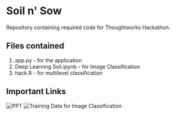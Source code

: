 # Soil n' Sow

Repository containing required code for Thoughtworks Hackathon.

## Files contained
1. app.py - for the application
2. Deep Learning Soil.ipynb - for Image Classification
3. hack.R - for multilevel classification

## Important Links

![PPT](https://drive.google.com/open?id=1Qqly5WAqmlNzRzff70BFgW2ImsgfBHFLdt4fLj5NSC4)
![Training Data for Image Classification](https://drive.google.com/open?id=1hjxRwQIjzK6IdmhaiyRIBbl0lknUPlqx)

